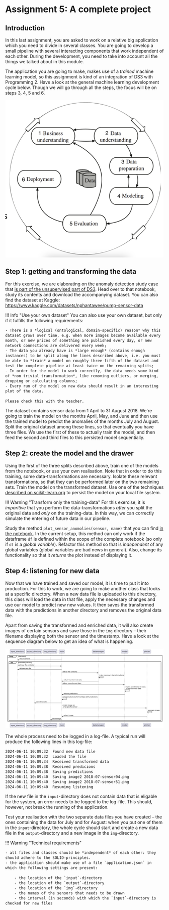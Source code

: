 # Assignment 5: A complete project

## Introduction

In this last assignment, you are asked to work on a relative big application which you need to divide in several classes. You are going to develop a small pipeline with several interacting components that work independent of each other. During the development, you need to take into account all the things we talked about in this module.

The application you are going to make, makes use of a *trained* machine learning model, so this assignment is kind of an integration of DS3 with Programming 2. Have a look at the general machine learning development cycle below. Though we will go through all the steps, the focus will be on steps 3, 4, 5 and 6.

![The general development cycle of a ML project](imgs/development-cycle.png)

## Step 1: getting and transforming the data

For this exercise, we are elaborating on the anomaly detection study case that [is part of the unsupervised part of DS3](files/Study_Case_Anomaly_Detection.ipynb). Head over to that notebook, study its contents and download the accompanying dataset. You can also find the dataset at Kaggle: https://www.kaggle.com/datasets/nphantawee/pump-sensor-data

!!! Info "Use your own dataset"
    You can also use your own dataset, but only if it fulfills the following requirements:

    - There is a *logical (ontological, domain-specific) reason* why this dataset grows over time, e.g. when more images become available every month, or new prices of something are published every day, or new network connections are delivered every week;
    - The data you already have is *large enough* (contains enough instances) to be split along the lines described above, i.e. you must be able to *train* a model on roughly three-fifth of the dataset and test the complete pipeline at least twice on the remaining splits;
    - In order for the model to work correctly, the data needs some kind of *non trivial transformation*, like removing outliers, or merging, dropping or calculating columns;
    - Every run of the model on new data should result in an interesting plot of the data.

    Please check this with the teacher.


The dataset contains sensor data from 1 April to 31 August 2018. We're going to train the model on the months April, May, and June and then use the trained model to predict the anomalies of the months July and August. Split the original dataset among these lines, so that eventually you have three files. We use the first of these to actually train the model, and then feed the second and third files to this persisted model sequentially.

## Step 2: create the model and the drawer

Using the first of the three splits described above, train one of the models from the notebook, or use your own realisation. Note that in order to do this training, some data-transformations are necessary. Isolate these relevant transformations, so that they can be performed later on the two remaining sets. Train the model on the transformed dataset. Use one of the techniques [described on scikit-learn.org](https://scikit-learn.org/stable/model_persistence.html) to persist the model on your local file system. 

!!! Warning "Transform only the training-data"
    For this exercise, it is *imparitive* that you perform the data-transformations *after* you split the original data and *only* on the training-data. In this way, we can correctly simulate the entering of future data in our pipeline.

Study the method `plot_sensor_anomolies(sensor, name)` that you can find [in the notebook](files/Study_Case_Anomaly_Detection.ipynb). In the current setup, this method can only work if the dataframe `df` is defined within the scope of the complete notebook (so only if `df` is a *global variable*). Refactor this method so that is *independent* of any global variables (global variables are bad news in general). Also, change its functionality so that it *returns* the plot instead of displaying it.


## Step 4: listening for new data

Now that we have trained and saved our model, it is time to put it into production. For this to work, we are going to make another class that looks at a specific directory. When a new data file is uploaded to this directory, this class will load the data in that file, apply the necessary changes and use our model to predict new new values. It then saves the transformed data with the predictions in another directory and removes the original data file. 

Apart from saving the transformed and enriched data, it will also create images of certain sensors and save those in the `img` directory – their filename displaying both the sensor and the timestamp. Have a look at the sequence diagram below to get an idea of what is happening.

![The sequence diagram of the end product](imgs/sequence-diagram.png)

The whole process need to be logged in a log-file. A typical run will produce the following lines in this log-file:

```shell
2024-06-11 10:09:32  Found new data file
2024-06-11 10:09:32  Loaded the file 
2024-06-11 10:09:34  Received transformed data
2024-06-11 10:09:38  Received predicions
2024-06-11 10:09:38  Saving predictions
2024-06-11 10:09:40  Saving image2 2018-07-sensor04.png
2024-06-11 10:09:40  Saving image2 2018-07-sensor51.png
2024-06-11 10:09:40  Resuming listening
```

If the new file in the `input`-directory does not contain data that is eligable for the system, an error needs to be logged to the log-file. This should, however, not break the running of the application.

Test your realisation with the two separate data files you have created – the ones containing the data for July and for August: when you put one of them in the `input`-directory, the whole cycle should start and create a new data file in the `output`-directory and a new image in the `img`-directory.

!!! Warning "Technical requirements"

    - all files and classes should be *independent* of each other: they should adhere to the SOLID-principles.
    - the application should make use of a file `application.json` in which the following settings are present:

        - the location of the `input`-directory
        - the location of the `output`-directory
        - the location of the `img`-directory
        - the names of the sensors that needs to be drawn
        - the interval (in seconds) with which the `input`-directory is checked for new files 

